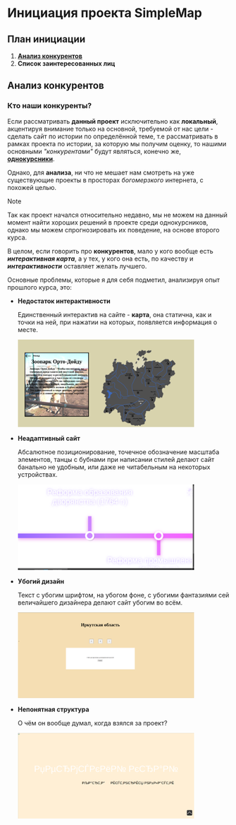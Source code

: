 # Инициация проекта SimpleMap

## План инициации

1. [**Анализ конкурентов**](#анализ-конкурентов)  
2. **Cписок заинтересованных лиц**  

## Анализ конкурентов

### Кто наши конкуренты?

Если рассматривать **данный проект** исключительно как **локальный**, акцентируя внимание только на основной, требуемой от нас цели - сделать сайт по истории по определённой теме, т.е рассматривать в рамках проекта по истории, за которую мы получим оценку, то нашими основными *"конкурентами"* будут являться, конечно же, <ins>**однокурсники**</ins>.

Однако, для **анализа**, ни что не мешает нам смотреть на уже существующие проекты в просторах *богомерзкого* интернета, с похожей целью.

> [!NOTE]
> Так как проект начался относительно недавно, мы не можем на данный момент найти хороших решений в проекте среди однокурсников, однако мы можем спрогнозировать их поведение, на основе второго курса.

В целом, если говорить про **конкурентов**, мало у кого вообще есть ***интерактивная карта***, а у тех, у кого она есть, по качеству и ***интерактивности*** оставляет желать лучшего.

Основные проблемы, которые я для себя подметил, анализируя опыт прошлого курса, это:

* **Недостаток интерактивности**
    
  Единственный интерактив на сайте - **карта**, она статична, как и точки на ней, при нажатии на которых, появляется информация о месте.

  <img src="../images/karta_norm.png" width="400">

* **Неадаптивный сайт**  
  
  Абсалютное позиционирование, точечное обозначение масштаба элементов, танцы с бубнами при написании стилей делают сайт банально не удобным, или даже не читабельным на некоторых устройствах.

  <img src="../images/adaptive.png" width="400">

* **Убогий дизайн**  
  
  Текст с убогим шрифтом, на убогом фоне, с убогими фантазиями сей величайшего дизайнера делают сайт убогим во всём.

  <img src="../images/foo.png" width="400">

* **Непонятная структура**  
  
  О чём он вообще думал, когда взялся за проект?

  <img src="../images/blabla.png" width="400">


